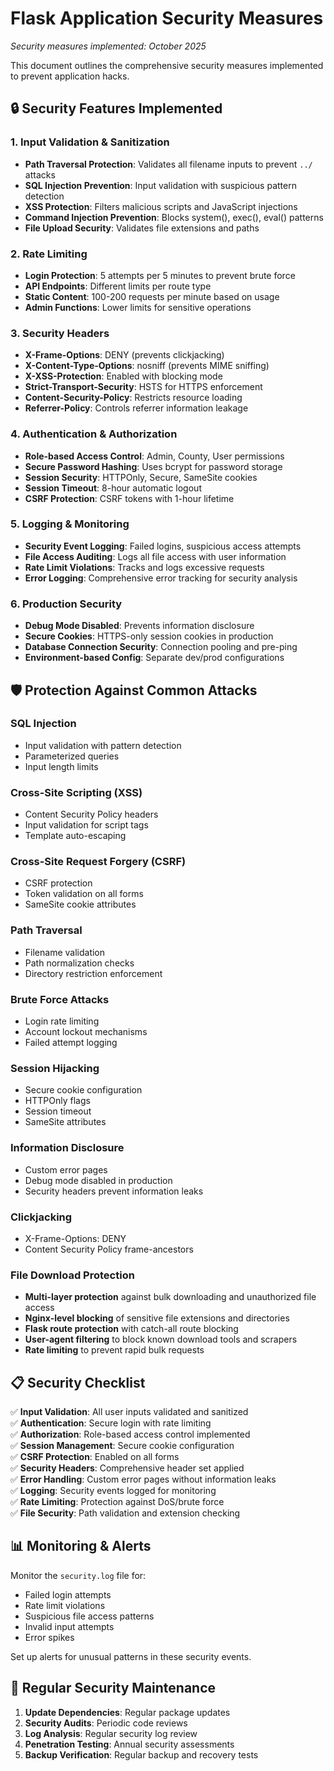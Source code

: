 # Flask Application Security Measures

*Security measures implemented: October 2025*  

This document outlines the comprehensive security measures implemented to prevent application hacks.

## 🔒 Security Features Implemented

### 1. **Input Validation & Sanitization**

- **Path Traversal Protection**: Validates all filename inputs to prevent `../` attacks
- **SQL Injection Prevention**: Input validation with suspicious pattern detection  
- **XSS Protection**: Filters malicious scripts and JavaScript injections
- **Command Injection Prevention**: Blocks system(), exec(), eval() patterns
- **File Upload Security**: Validates file extensions and paths

### 2. **Rate Limiting**

- **Login Protection**: 5 attempts per 5 minutes to prevent brute force
- **API Endpoints**: Different limits per route type
- **Static Content**: 100-200 requests per minute based on usage
- **Admin Functions**: Lower limits for sensitive operations

### 3. **Security Headers**

- **X-Frame-Options**: DENY (prevents clickjacking)
- **X-Content-Type-Options**: nosniff (prevents MIME sniffing)
- **X-XSS-Protection**: Enabled with blocking mode
- **Strict-Transport-Security**: HSTS for HTTPS enforcement
- **Content-Security-Policy**: Restricts resource loading
- **Referrer-Policy**: Controls referrer information leakage

### 4. **Authentication & Authorization**

- **Role-based Access Control**: Admin, County, User permissions
- **Secure Password Hashing**: Uses bcrypt for password storage
- **Session Security**: HTTPOnly, Secure, SameSite cookies
- **Session Timeout**: 8-hour automatic logout
- **CSRF Protection**: CSRF tokens with 1-hour lifetime

### 5. **Logging & Monitoring**

- **Security Event Logging**: Failed logins, suspicious access attempts
- **File Access Auditing**: Logs all file access with user information
- **Rate Limit Violations**: Tracks and logs excessive requests
- **Error Logging**: Comprehensive error tracking for security analysis

### 6. **Production Security**

- **Debug Mode Disabled**: Prevents information disclosure
- **Secure Cookies**: HTTPS-only session cookies in production
- **Database Connection Security**: Connection pooling and pre-ping
- **Environment-based Config**: Separate dev/prod configurations

## 🛡️ Protection Against Common Attacks

### **SQL Injection**

- Input validation with pattern detection
- Parameterized queries
- Input length limits

### **Cross-Site Scripting (XSS)**

- Content Security Policy headers
- Input validation for script tags
- Template auto-escaping

### **Cross-Site Request Forgery (CSRF)**

- CSRF protection
- Token validation on all forms
- SameSite cookie attributes

### **Path Traversal**

- Filename validation
- Path normalization checks
- Directory restriction enforcement

### **Brute Force Attacks**

- Login rate limiting
- Account lockout mechanisms
- Failed attempt logging

### **Session Hijacking**

- Secure cookie configuration
- HTTPOnly flags
- Session timeout
- SameSite attributes

### **Information Disclosure**

- Custom error pages
- Debug mode disabled in production
- Security headers prevent information leaks

### **Clickjacking**

- X-Frame-Options: DENY
- Content Security Policy frame-ancestors

### **File Download Protection**

- **Multi-layer protection** against bulk downloading and unauthorized file access
- **Nginx-level blocking** of sensitive file extensions and directories
- **Flask route protection** with catch-all route blocking
- **User-agent filtering** to block known download tools and scrapers
- **Rate limiting** to prevent rapid bulk requests

## 📋 Security Checklist

✅ **Input Validation**: All user inputs validated and sanitized  
✅ **Authentication**: Secure login with rate limiting  
✅ **Authorization**: Role-based access control implemented  
✅ **Session Management**: Secure cookie configuration  
✅ **CSRF Protection**: Enabled on all forms  
✅ **Security Headers**: Comprehensive header set applied  
✅ **Error Handling**: Custom error pages without information leaks  
✅ **Logging**: Security events logged for monitoring  
✅ **Rate Limiting**: Protection against DoS/brute force  
✅ **File Security**: Path validation and extension checking  


## 📊 Monitoring & Alerts

Monitor the `security.log` file for:

- Failed login attempts
- Rate limit violations
- Suspicious file access patterns
- Invalid input attempts
- Error spikes

Set up alerts for unusual patterns in these security events.

## 🔄 Regular Security Maintenance

1. **Update Dependencies**: Regular package updates
2. **Security Audits**: Periodic code reviews
3. **Log Analysis**: Regular security log review
4. **Penetration Testing**: Annual security assessments
5. **Backup Verification**: Regular backup and recovery tests

